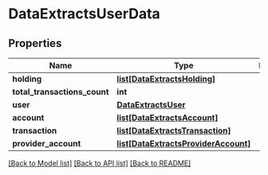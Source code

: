 # DataExtractsUserData

## Properties
Name | Type | Description | Notes
------------ | ------------- | ------------- | -------------
**holding** | [**list[DataExtractsHolding]**](DataExtractsHolding.md) |  | [optional] 
**total_transactions_count** | **int** |  | [optional] 
**user** | [**DataExtractsUser**](DataExtractsUser.md) |  | [optional] 
**account** | [**list[DataExtractsAccount]**](DataExtractsAccount.md) |  | [optional] 
**transaction** | [**list[DataExtractsTransaction]**](DataExtractsTransaction.md) |  | [optional] 
**provider_account** | [**list[DataExtractsProviderAccount]**](DataExtractsProviderAccount.md) |  | [optional] 

[[Back to Model list]](../README.md#documentation-for-models) [[Back to API list]](../README.md#documentation-for-api-endpoints) [[Back to README]](../README.md)



